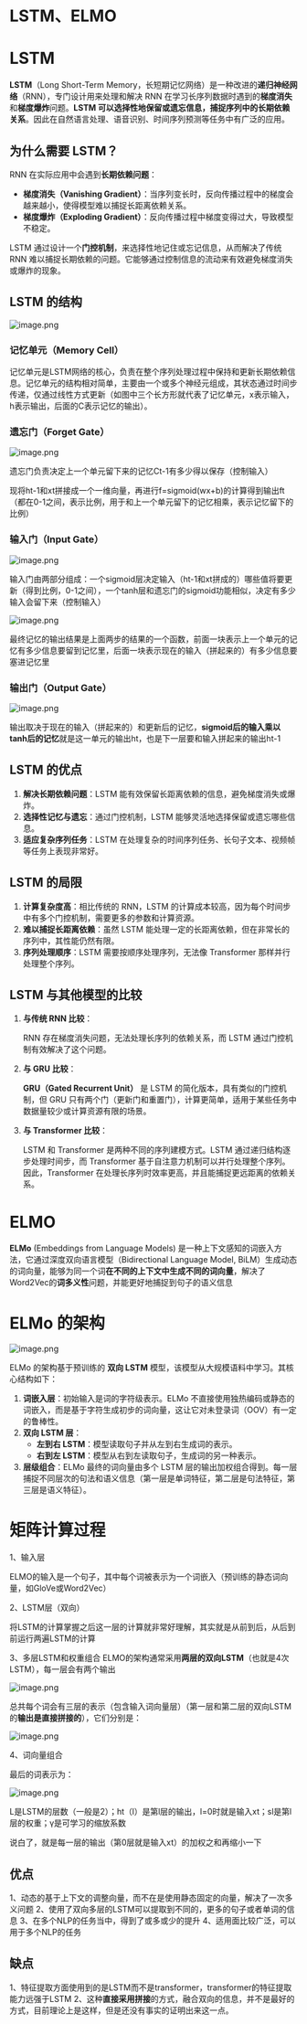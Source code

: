 # LSTM、ELMO

# LSTM

**LSTM**（Long Short-Term Memory，长短期记忆网络）是一种改进的**递归神经网络**（RNN），专门设计用来处理和解决 RNN 在学习长序列数据时遇到的**梯度消失**和**梯度爆炸**问题。**LSTM 可以选择性地保留或遗忘信息，捕捉序列中的长期依赖关系**。因此在自然语言处理、语音识别、时间序列预测等任务中有广泛的应用。

## 为什么需要 LSTM？

RNN 在实际应用中会遇到**长期依赖问题**：

- **梯度消失（Vanishing Gradient）**：当序列变长时，反向传播过程中的梯度会越来越小，使得模型难以捕捉长距离依赖关系。
- **梯度爆炸（Exploding Gradient）**：反向传播过程中梯度变得过大，导致模型不稳定。

LSTM 通过设计一个**门控机制**，来选择性地记住或忘记信息，从而解决了传统 RNN 难以捕捉长期依赖的问题。它能够通过控制信息的流动来有效避免梯度消失或爆炸的现象。

## LSTM 的结构

![image.png](image.png)

### **记忆单元（Memory Cell）**

记忆单元是LSTM网络的核心，负责在整个序列处理过程中保持和更新长期依赖信息。记忆单元的结构相对简单，主要由一个或多个神经元组成，其状态通过时间步传递，仅通过线性方式更新（如图中三个长方形就代表了记忆单元，x表示输入，h表示输出，后面的C表示记忆的输出）。

### **遗忘门（Forget Gate）**

![image.png](image%201.png)

遗忘门负责决定上一个单元留下来的记忆Ct-1有多少得以保存（控制输入）

现将ht-1和xt拼接成一个一维向量，再进行f=sigmoid(wx+b)的计算得到输出ft（都在0-1之间，表示比例，用于和上一个单元留下的记忆相乘，表示记忆留下的比例）

### **输入门（Input Gate）**

![image.png](image%202.png)

输入门由两部分组成：一个sigmoid层决定输入（ht-1和xt拼成的）哪些值将要更新（得到比例，0-1之间），一个tanh层和遗忘门的sigmoid功能相似，决定有多少输入会留下来（控制输入）

![image.png](image%203.png)

最终记忆的输出结果是上面两步的结果的一个函数，前面一块表示上一个单元的记忆有多少信息要留到记忆里，后面一块表示现在的输入（拼起来的）有多少信息要塞进记忆里

### **输出门（Output Gate）**

![image.png](image%204.png)

输出取决于现在的输入（拼起来的）和更新后的记忆，**sigmoid后的输入乘以 tanh后的记忆**就是这一单元的输出ht，也是下一层要和输入拼起来的输出ht-1

## LSTM 的优点

1. **解决长期依赖问题**：LSTM 能有效保留长距离依赖的信息，避免梯度消失或爆炸。
2. **选择性记忆与遗忘**：通过门控机制，LSTM 能够灵活地选择保留或遗忘哪些信息。
3. **适应复杂序列任务**：LSTM 在处理复杂的时间序列任务、长句子文本、视频帧等任务上表现非常好。

## LSTM 的局限

1. **计算复杂度高**：相比传统的 RNN，LSTM 的计算成本较高，因为每个时间步中有多个门控机制，需要更多的参数和计算资源。
2. **难以捕捉长距离依赖**：虽然 LSTM 能处理一定的长距离依赖，但在非常长的序列中，其性能仍然有限。
3. **序列处理顺序**：LSTM 需要按顺序处理序列，无法像 Transformer 那样并行处理整个序列。

## LSTM 与其他模型的比较

1. **与传统 RNN 比较**：
    
    RNN 存在梯度消失问题，无法处理长序列的依赖关系，而 LSTM 通过门控机制有效解决了这个问题。
    
2. **与 GRU 比较**：
    
    **GRU（Gated Recurrent Unit）** 是 LSTM 的简化版本，具有类似的门控机制，但 GRU 只有两个门（更新门和重置门），计算更简单，适用于某些任务中数据量较少或计算资源有限的场景。
    
3. **与 Transformer 比较**：
    
    LSTM 和 Transformer 是两种不同的序列建模方式。LSTM 通过递归结构逐步处理时间步，而 Transformer 基于自注意力机制可以并行处理整个序列。因此，Transformer 在处理长序列时效率更高，并且能捕捉更远距离的依赖关系。
    

# ELMO

**ELMo** (Embeddings from Language Models) 是一种上下文感知的词嵌入方法，它通过深度双向语言模型（Bidirectional Language Model, BiLM）生成动态的词向量，能够为同一个词**在不同的上下文中生成不同的词向量**，解决了Word2Vec的**词多义性**问题，并能更好地捕捉到句子的语义信息

# ELMo 的架构

![image.png](image%205.png)

ELMo 的架构基于预训练的 **双向 LSTM** 模型，该模型从大规模语料中学习。其核心结构如下：

1. **词嵌入层**：初始输入是词的字符级表示。ELMo 不直接使用独热编码或静态的词嵌入，而是基于字符生成初步的词向量，这让它对未登录词（OOV）有一定的鲁棒性。
2. **双向 LSTM 层**：
    - **左到右 LSTM**：模型读取句子并从左到右生成词的表示。
    - **右到左 LSTM**：模型从右到左读取句子，生成词的另一种表示。
3. **层级组合**：ELMo 最终的词向量由多个 LSTM 层的输出加权组合得到。每一层捕捉不同层次的句法和语义信息（第一层是单词特征，第二层是句法特征，第三层是语义特征）。

# 矩阵计算过程

1、输入层

ELMO的输入是一个句子，其中每个词被表示为一个词嵌入（预训练的静态词向量，如GloVe或Word2Vec）

2、LSTM层（双向）

将LSTM的计算掌握之后这一层的计算就非常好理解，其实就是从前到后，从后到前运行两遍LSTM的计算

3、多层LSTM和权重组合
ELMO的架构通常采用**两层的双向LSTM**（也就是4次LSTM），每一层会有两个输出

![image.png](image%206.png)

总共每个词会有三层的表示（包含输入词向量层）（第一层和第二层的双向LSTM的**输出是直接拼接的**），它们分别是：

![image.png](image%207.png)

4、词向量组合

最后的词表示为：

![image.png](image%208.png)

L是LSTM的层数（一般是2）；ht（l）是第l层的输出，l=0时就是输入xt；sl是第l层的权重；γ是可学习的缩放系数

说白了，就是每一层的输出（第0层就是输入xt）的加权之和再缩小一下

## 优点

1、动态的基于上下文的调整向量，而不在是使用静态固定的向量，解决了一次多义问题
2、使用了双向多层的LSTM可以提取到不同的，更多的句子或者单词的信息
3、在多个NLP的任务当中，得到了或多或少的提升
4、适用面比较广泛，可以用于多个NLP的任务

## 缺点

1、特征提取方面使用到的是LSTM而不是transformer，transformer的特征提取能力远强于LSTM
2、这种**直接采用拼接**的方式，融合双向的信息，并不是最好的方式，目前理论上是这样，但是还没有事实的证明出来这一点。
